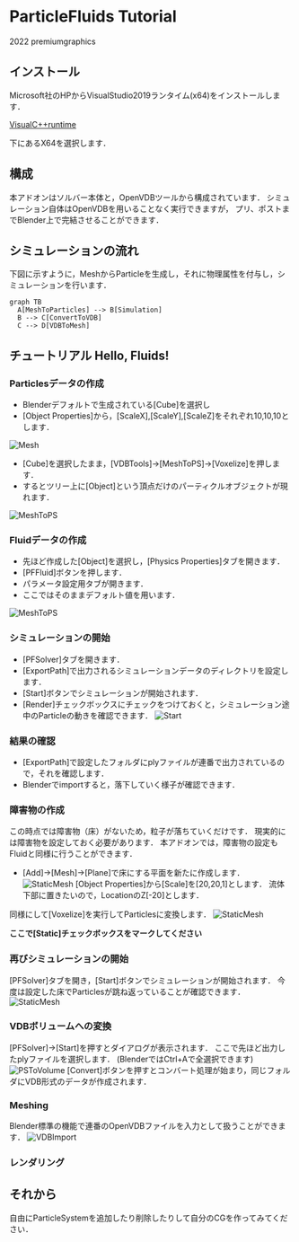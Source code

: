 # ParticleFluids Tutorial

2022 premiumgraphics

## インストール
Microsoft社のHPからVisualStudio2019ランタイム(x64)をインストールします．

[VisualC++runtime](https://docs.microsoft.com/ja-jp/cpp/windows/latest-supported-vc-redist?view=msvc-170
 "VisualC++runtime")

下にあるX64を選択します．

## 構成
本アドオンはソルバー本体と，OpenVDBツールから構成されています．
シミュレーション自体はOpenVDBを用いることなく実行できますが，
プリ、ポストまでBlender上で完結させることができます．

## シミュレーションの流れ
下図に示すように，MeshからParticleを生成し，それに物理属性を付与し，シミュレーションを行います．

```mermaid
graph TB
  A[MeshToParticles] --> B[Simulation]
  B --> C[ConvertToVDB]
  C --> D[VDBToMesh]
```


## チュートリアル Hello, Fluids!

### Particlesデータの作成

- Blenderデフォルトで生成されている[Cube]を選択し
- [Object Properties]から，[ScaleX],[ScaleY],[ScaleZ]をそれぞれ10,10,10とします．


![Mesh](./images/Mesh.png) 

- [Cube]を選択したまま，[VDBTools]->[MeshToPS]->[Voxelize]を押します．
- するとツリー上に[Object]という頂点だけのパーティクルオブジェクトが現れます．

![MeshToPS](./images/MeshToPS.png) 

### Fluidデータの作成

- 先ほど作成した[Object]を選択し，[Physics Properties]タブを開きます．
- [PFFluid]ボタンを押します．
- パラメータ設定用タブが開きます．
- ここではそのままデフォルト値を用います．

![MeshToPS](./images/Fluid.png) 

### シミュレーションの開始

 - [PFSolver]タブを開きます．
 - [ExportPath]で出力されるシミュレーションデータのディレクトリを設定します．
 - [Start]ボタンでシミュレーションが開始されます．
 - [Render]チェックボックスにチェックをつけておくと，シミュレーション途中のParticleの動きを確認できます．
![Start](./images/Start.PNG) 

### 結果の確認

 - [ExportPath]で設定したフォルダにplyファイルが連番で出力されているので，それを確認します．
 - Blenderでimportすると，落下していく様子が確認できます．

### 障害物の作成
この時点では障害物（床）がないため，粒子が落ちていくだけです．
現実的には障害物を設定しておく必要があります．
本アドオンでは，障害物の設定もFluidと同様に行うことができます．

- [Add]->[Mesh]->[Plane]で床にする平面を新たに作成します．
![StaticMesh](./images/StaticMesh.PNG) 
[Object Properties]から[Scale]を[20,20,1]とします．
流体下部に置きたいので，LocationのZ[-20]とします．

同様にして[Voxelize]を実行してParticlesに変換します．
![StaticMesh](./images/StaticPS.png) 

**ここで[Static]チェックボックスをマークしてください**

### 再びシミュレーションの開始
[PFSolver]タブを開き，[Start]ボタンでシミュレーションが開始されます．
今度は設定した床でParticlesが跳ね返っていることが確認できます．
![StaticMesh](./images/StaticEnd.png) 

### VDBボリュームへの変換
[PFSolver]->[Start]を押すとダイアログが表示されます．
ここで先ほど出力したplyファイルを選択します．
(BlenderではCtrl+Aで全選択できます)
![PSToVolume](./images/PSToVolume.png) 
[Convert]ボタンを押すとコンバート処理が始まり，同じフォルダにVDB形式のデータが作成されます．

### Meshing
Blender標準の機能で連番のOpenVDBファイルを入力として扱うことができます．
![VDBImport](./images/VDBImport.PNG) 

### レンダリング



## それから
自由にParticleSystemを追加したり削除したりして自分のCGを作ってみてください．